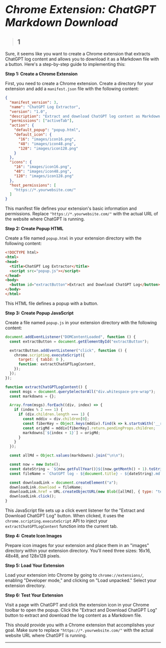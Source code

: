 # **<span style="font-size: 35px; font-style: italic;">Chrome Extension: ChatGPT Markdown Download</span>**

> ## 1
Sure, it seems like you want to create a Chrome extension that extracts ChatGPT log content and allows you to download it as a Markdown file with a button. Here's a step-by-step guide to implementing this:

**Step 1: Create a Chrome Extension**

First, you need to create a Chrome extension. Create a directory for your extension and add a `manifest.json` file with the following content:

```json
{
  "manifest_version": 3,
  "name": "ChatGPT Log Extractor",
  "version": "1.0",
  "description": "Extract and download ChatGPT log content as Markdown.",
  "permissions": ["activeTab"],
  "action": {
    "default_popup": "popup.html",
    "default_icon": {
      "16": "images/icon16.png",
      "48": "images/icon48.png",
      "128": "images/icon128.png"
    }
  },
  "icons": {
    "16": "images/icon16.png",
    "48": "images/icon48.png",
    "128": "images/icon128.png"
  },
  "host_permissions": [
    "https://*.yourwebsite.com/"
  ]
}
```

This manifest file defines your extension's basic information and permissions. Replace `"https://*.yourwebsite.com/"` with the actual URL of the website where ChatGPT is running.

**Step 2: Create Popup HTML**

Create a file named `popup.html` in your extension directory with the following content:

```html
<!DOCTYPE html>
<html>
<head>
  <title>ChatGPT Log Extractor</title>
  <script src="popup.js"></script>
</head>
<body>
  <button id="extractButton">Extract and Download ChatGPT Log</button>
</body>
</html>
```

This HTML file defines a popup with a button.

**Step 3: Create Popup JavaScript**

Create a file named `popup.js` in your extension directory with the following content:

```javascript
document.addEventListener("DOMContentLoaded", function () {
  const extractButton = document.getElementById("extractButton");

  extractButton.addEventListener("click", function () {
    chrome.scripting.executeScript({
      target: { tabId: 0 },
      function: extractChatGPTLogContent,
    });
  });
});

function extractChatGPTLogContent() {
  const msgs = document.querySelectorAll("div.whitespace-pre-wrap");
  const markdowns = {};

  Array.from(msgs).forEach((div, index) => {
    if (index % 2 === 1) {
      if (div.children.length === 1) {
        const mddiv = div.children[0];
        const fiberKey = Object.keys(mddiv).find(k => k.startsWith('__reactFiber$'));
        const origMd = mddiv[fiberKey].return.pendingProps.children;
        markdowns[`${index + 1}`] = origMd;
      }
    }
  });

  const allMd = Object.values(markdowns).join("\n\n");

  const now = new Date();
  const dateString = `${now.getFullYear()}${(now.getMonth() + 1).toString().padStart(2, '0')}${now.getDate().toString().padStart(2, '0')}T${now.getHours().toString().padStart(2, '0')}${now.getMinutes().toString().padStart(2, '0')}${now.getSeconds().toString().padStart(2, '0')}`;
  const fileName = `ChatGPT log - ${document.title} - ${dateString}.md`;

  const downloadLink = document.createElement("a");
  downloadLink.download = fileName;
  downloadLink.href = URL.createObjectURL(new Blob([allMd], { type: "text/markdown" }));
  downloadLink.click();
}
```

This JavaScript file sets up a click event listener for the "Extract and Download ChatGPT Log" button. When clicked, it uses the `chrome.scripting.executeScript` API to inject your `extractChatGPTLogContent` function into the current tab.

**Step 4: Create Icon Images**

Prepare icon images for your extension and place them in an "images" directory within your extension directory. You'll need three sizes: 16x16, 48x48, and 128x128 pixels.

**Step 5: Load Your Extension**

Load your extension into Chrome by going to `chrome://extensions/`, enabling "Developer mode," and clicking on "Load unpacked." Select your extension directory.

**Step 6: Test Your Extension**

Visit a page with ChatGPT and click the extension icon in your Chrome toolbar to open the popup. Click the "Extract and Download ChatGPT Log" button to extract and download the log content as a Markdown file.

This should provide you with a Chrome extension that accomplishes your goal. Make sure to replace `"https://*.yourwebsite.com/"` with the actual website URL where ChatGPT is running.
*****



